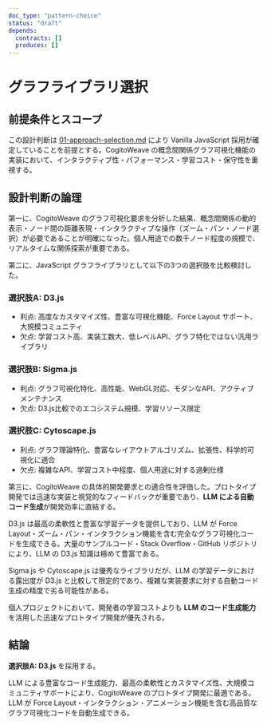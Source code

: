 ```yaml
---
doc_type: "pattern-choice"
status: "draft"
depends:
  contracts: []
  produces: []
---
```


# グラフライブラリ選択

## 前提条件とスコープ

この設計判断は [01-approach-selection.md](01-approach-selection.md) により Vanilla JavaScript 採用が確定していることを前提とする。CogitoWeave の概念間関係グラフ可視化機能の実装において、インタラクティブ性・パフォーマンス・学習コスト・保守性を重視する。

## 設計判断の論理

第一に、CogitoWeave のグラフ可視化要求を分析した結果、概念間関係の動的表示・ノード間の距離表現・インタラクティブな操作（ズーム・パン・ノード選択）が必要であることが明確になった。個人用途での数千ノード程度の規模で、リアルタイムな関係探索が重要である。

第二に、JavaScript グラフライブラリとして以下の3つの選択肢を比較検討した。

### 選択肢A: D3.js

- 利点: 高度なカスタマイズ性、豊富な可視化機能、Force Layout サポート、大規模コミュニティ
- 欠点: 学習コスト高、実装工数大、低レベルAPI、グラフ特化ではない汎用ライブラリ

### 選択肢B: Sigma.js

- 利点: グラフ可視化特化、高性能、WebGL対応、モダンなAPI、アクティブメンテナンス
- 欠点: D3.js比較でのエコシステム規模、学習リソース限定

### 選択肢C: Cytoscape.js

- 利点: グラフ理論特化、豊富なレイアウトアルゴリズム、拡張性、科学的可視化に適合
- 欠点: 複雑なAPI、学習コスト中程度、個人用途に対する過剰仕様

第三に、CogitoWeave の具体的開発要求との適合性を評価した。プロトタイプ開発では迅速な実装と視覚的なフィードバックが重要であり、**LLM による自動コード生成**が開発効率に直結する。

D3.js は最高の柔軟性と豊富な学習データを提供しており、LLM が Force Layout・ズーム・パン・インタラクション機能を含む完全なグラフ可視化コードを生成できる。大量のサンプルコード・Stack Overflow・GitHub リポジトリにより、LLM の D3.js 知識は極めて豊富である。

Sigma.js や Cytoscape.js は優秀なライブラリだが、LLM の学習データにおける露出度が D3.js と比較して限定的であり、複雑な実装要求に対する自動コード生成の精度で劣る可能性がある。

個人プロジェクトにおいて、開発者の学習コストよりも **LLM のコード生成能力** を活用した迅速なプロトタイプ開発が優先される。

## 結論

**選択肢A: D3.js** を採用する。

LLM による豊富なコード生成能力、最高の柔軟性とカスタマイズ性、大規模コミュニティサポートにより、CogitoWeave のプロトタイプ開発に最適である。LLM が Force Layout・インタラクション・アニメーション機能を含む高品質なグラフ可視化コードを自動生成できる。
